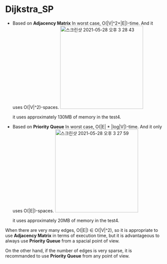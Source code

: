 # Dijkstra_SP

- Based on **Adjacency Matrix**
    In worst case, O(|V|^2+|E|)-time.
    And it uses O(|V|^2)-spaces.
    <img width="265" alt="스크린샷 2021-05-28 오후 3 28 43" src="https://user-images.githubusercontent.com/30382262/119939895-75c35780-bfc9-11eb-920f-dfc19a719ae9.png">

    it uses approximately 130MB of memory in the test4.


- Based on **Priority Queue**
    In worst case, O(|E| * |log|V|)-time.
    And it only uses O(|E|)-spaces.
    <img width="265" alt="스크린샷 2021-05-28 오후 3 27 59" src="https://user-images.githubusercontent.com/30382262/119939889-73f99400-bfc9-11eb-84b3-b52dcdb9a515.png">
    
    it uses approximately 20MB of memory in the test4.

When there are very many edges, O(|E|) ∈  O(|V|^2), so it is appropriate to use **Adjacency Matrix** in terms of execution time, 
but it is advantageous to always use **Priority Queue** from a spacial point of view.

On the other hand, if the number of edges is very sparse, it is recommanded to use **Priority Queue** from any point of view.
